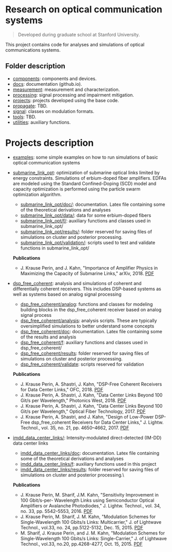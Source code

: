 #   Research on optical communication systems
> Developed during graduate school at Stanford University.

This project contains code for analyses and simulations of optical communications systems. 

## Folder description

- [components](https://github.com/Stanford-Optical-Comm-Group/optical-comm/tree/master/components): components and devices.
- [docs](https://github.com/Stanford-Optical-Comm-Group/optical-comm/tree/master/docs): documentation (github.io).
- [measurement](https://github.com/Stanford-Optical-Comm-Group/optical-comm/tree/master/measurement): measurement and characterization.
- [processing](https://github.com/Stanford-Optical-Comm-Group/optical-comm/tree/master/processing): signal processing and impairment mitigation.
- [projects](https://github.com/Stanford-Optical-Comm-Group/optical-comm/tree/master/projects): projects developed using the base code.
- [propagate](https://github.com/Stanford-Optical-Comm-Group/optical-comm/tree/master/propagate): TBD.
- [signal](https://github.com/Stanford-Optical-Comm-Group/optical-comm/tree/master/signal): classes on modulation formats.
- [tools](https://github.com/Stanford-Optical-Comm-Group/optical-comm/tree/master/tools): TBD.
- [utilities](https://github.com/Stanford-Optical-Comm-Group/optical-comm/tree/master/utilities): auxiliary functions.


# Projects description
- [examples](https://github.com/Stanford-Optical-Comm-Group/optical-comm/tree/master/projects/examples/): some simple examples on how to run simulations of basic optical communication systems

- [submarine_link_opt](https://github.com/Stanford-Optical-Comm-Group/optical-comm/tree/master/projects/submarine_link_opt/): optimization of submarine optical links limited by energy constraints. Simulations of erbium-doped fiber amplifiers. EDFAs are modeled using the Standard Confined-Doping (SCD) model and capacity optimization is performed using the particle swarm optimization algorithm.
  - [submarine_link_opt/doc/](https://github.com/Stanford-Optical-Comm-Group/optical-comm/tree/master/projects/submarine_link_opt/doc): documentation. Latex file containing some of the theoretical derivations and analyses
  - [submarine_link_opt/data/](https://github.com/Stanford-Optical-Comm-Group/optical-comm/tree/master/projects/submarine_link_opt/data): data for some erbium-doped fibers
  - [submarine_link_opt/f/](https://github.com/Stanford-Optical-Comm-Group/optical-comm/tree/master/projects/submarine_link_opt/f): auxiliary functions and classes used in submarine_link_opt/
  - [submarine_link_opt/results/](https://github.com/Stanford-Optical-Comm-Group/optical-comm/tree/master/projects/submarine_link_opt/results): folder reserved for saving files of simulations on cluster and posterior processing.
  - [submarine_link_opt/validation/](https://github.com/Stanford-Optical-Comm-Group/optical-comm/tree/master/projects/submarine_link_opt/validation): scripts used to test and validate functions in submarine_link_opt/

  __Publications__

  * J. Krause Perin, and J. Kahn, "Importance of Amplifier Physics in Maximizing the Capacity of Submarine Links," arXiv, 2018. [PDF](https://arxiv.org/abs/1803.07905)


- [dsp_free_coherent](https://github.com/Stanford-Optical-Comm-Group/optical-comm/tree/master/projects/dsp_free_coherent/): analysis and simulations of coherent and differentially coherent receivers. This includes DSP-based systems as well as systems based on analog signal processing
  - [dsp_free_coherent/analog](https://github.com/Stanford-Optical-Comm-Group/optical-comm/tree/master/projects/dsp_free_coherent/analog): functions and classes for modeling building blocks in the dsp_free_coherent receiver based on analog signal process
  - [dsp_free_coherent/analysis](https://github.com/Stanford-Optical-Comm-Group/optical-comm/tree/master/projects/dsp_free_coherent/analysis): analysis scripts. These are typically oversimplified simulations to better understand some concepts 
  - [dsp_free_coherent/doc](https://github.com/Stanford-Optical-Comm-Group/optical-comm/tree/master/projects/dsp_free_coherent/doc): documentation. Latex file containing some of the results and analysis
  - [dsp_free_coherent/f](https://github.com/Stanford-Optical-Comm-Group/optical-comm/tree/master/projects/dsp_free_coherent/f): auxiliary functions and classes used in dsp_free_coherent/
  - [dsp_free_coherent/results](https://github.com/Stanford-Optical-Comm-Group/optical-comm/tree/master/projects/dsp_free_coherent/results): folder reserved for saving files of simulations on cluster and posterior processing.
  - [dsp_free_coherent/validate](https://github.com/Stanford-Optical-Comm-Group/optical-comm/tree/master/projects/dsp_free_coherent/validate): scripts reserved for validation

  __Publications__

  * J. Krause Perin, A. Shastri, J. Kahn, "DSP-Free Coherent Receivers for Data Center Links," OFC, 2018. [PDF](http://www.stanford.edu/~jkperin/OFC_DSP_free_coherent.pdf) 
  * J. Krause Perin, A. Shastri, J. Kahn, "Data Center Links Beyond 100 Git/s per Wavelength," Photonics West, 2018. [PDF](http://www.stanford.edu/~jkperin/PW_DC_review.pdf) 
  * J. Krause Perin, A. Shastri, J. Kahn, "Data Center Links Beyond 100 Git/s per Wavelength," Optical Fiber Technology, 2017. [PDF](http://www.stanford.edu/~jkperin/data_center_review.pdf) 
  * J. Krause Perin, A. Shastri, and J. Kahn, "Design of Low-Power DSP-Free dsp_free_coherent Receivers for Data Center Links," J. Lightw. Technol., vol. 35, no. 21, pp. 4650–4662, 2017. [PDF](http://www.stanford.edu/~jkperin/DSP-free_coherent.pdf)

- [imdd_data_center_links/](https://github.com/Stanford-Optical-Comm-Group/optical-comm/tree/master/projects/imdd_data_center_links): Intensity-modulated direct-detected (IM-DD) data center links
  - [imdd_data_center_links/doc](https://github.com/Stanford-Optical-Comm-Group/optical-comm/tree/master/projects/imdd_data_center_links/doc): documentation. Latex file containing some of the theoretical derivations and analyses
  - [imdd_data_center_links/f](https://github.com/Stanford-Optical-Comm-Group/optical-comm/tree/master/projects/imdd_data_center_links/f): auxiliary functions used in this project
  - [imdd_data_center_links/results](https://github.com/Stanford-Optical-Comm-Group/optical-comm/tree/master/projects/imdd_data_center_links/results): folder reserved for saving files of simulations on cluster and posterior processing.\

  __Publications__

  * J. Krause Perin, M. Sharif, J.M. Kahn, "Sensitivity Improvement in 100 Gbit/s-per- Wavelength Links using Semiconductor Optical Amplifiers or Avalanche Photodiodes," J. Lightw. Technol., vol. 34, no. 33, pp. 5542–5553, 2016. [PDF](http://www.stanford.edu/~jkperin/SOA_vs_APD_100G.pdf)
  * J. Krause Perin, M. Sharif, J. M. Kahn, "Modulation Schemes for Single-Wavelength 100 Gbits/s Links: Multicarrier," J. of Lightwave Technol., vol.33, no. 24, pp.5122-5132, Dec. 15, 2015. [PDF](http://ee.stanford.edu/~jmk/pubs/100.G.single-laser.multicarrier.JLT.15.pdf)
  * M. Sharif, J. Krause Perin, and J. M. Kahn, "Modulation Schemes for Single-Wavelength 100 Gbits/s Links: Single-Carrier," J. of Lightwave Technol., vol.33, no.20, pp.4268-4277, Oct. 15, 2015. [PDF](http://ee.stanford.edu/~jmk/pubs/100.G.single-laser.single-carrier.JLT.15.pdf)

